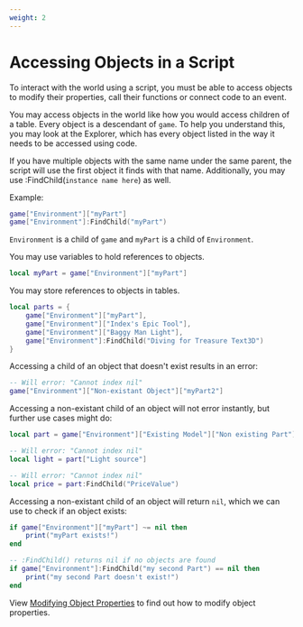 ```yaml
---
weight: 2
---
```


# Accessing Objects in a Script

To interact with the world using a script, you must be able to access objects to modify their properties, call their functions or connect code to an event.

You may access objects in the world like how you would access children of a table.
Every object is a descendant of `game`. To help you understand this, you may look at the Explorer, which has every object listed in the way it needs to be accessed using code.

If you have multiple objects with the same name under the same parent, the script will use the first object it finds with that name.
Additionally, you may use :FindChild(`instance name here`) as well.

Example:

```lua
game["Environment"]["myPart"]
game["Environment"]:FindChild("myPart")
```

`Environment` is a child of `game` and `myPart` is a child of `Environment`.

You may use variables to hold references to objects.

```lua
local myPart = game["Environment"]["myPart"]
```

You may store references to objects in tables.

```lua
local parts = {
    game["Environment"]["myPart"],
    game["Environment"]["Index's Epic Tool"],
    game["Environment"]["Baggy Man Light"],
    game["Environment"]:FindChild("Diving for Treasure Text3D")
}
```

Accessing a child of an object that doesn't exist results in an error:

```lua
-- Will error: "Cannot index nil"
game["Environment"]["Non-existant Object"]["myPart2"]
```

Accessing a non-existant child of an object will not error instantly, but further use cases might do:

```lua
local part = game["Environment"]["Existing Model"]["Non existing Part"]

-- Will error: "Cannot index nil"
local light = part["Light source"]

-- Will error: "Cannot index nil"
local price = part:FindChild("PriceValue")
```

Accessing a non-existant child of an object will return `nil`, which we can use to check if an object exists:

```lua
if game["Environment"]["myPart"] ~= nil then
    print("myPart exists!")
end

-- :FindChild() returns nil if no objects are found
if game["Environment"]:FindChild("my second Part") == nil then
    print("my second Part doesn't exist!")
end
```

View [Modifying Object Properties](/tutorials/basic-scripting/modifying-object-properties/) to find out how to modify object properties.
